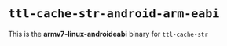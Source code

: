 # `ttl-cache-str-android-arm-eabi`

This is the **armv7-linux-androideabi** binary for `ttl-cache-str`
